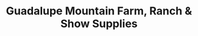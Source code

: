 ---
title: "Guadalupe Mountain Farm, Ranch & Show Supplies"
url: /carlsbad/guadalupe-mountain-farm-ranch-and-show-supplies/
shop: general
---